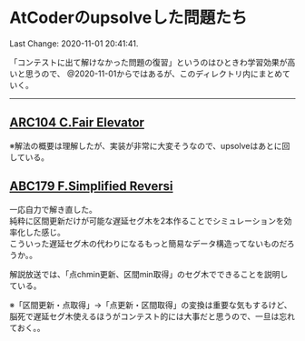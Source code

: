 # AtCoderのupsolveした問題たち

Last Change: 2020-11-01 20:41:41.

「コンテストに出て解けなかった問題の復習」というのはひときわ学習効果が高いと思うので、
@2020-11-01からではあるが、このディレクトリ内にまとめていく。

---

## [ARC104 C.Fair Elevator](https://atcoder.jp/contests/arc104/tasks/arc104_c)

※解法の概要は理解したが、実装が非常に大変そうなので、upsolveはあとに回している。

## [ABC179 F.Simplified Reversi](https://atcoder.jp/contests/abc179/tasks/abc179_f)

一応自力で解き直した。  
純粋に区間更新だけが可能な遅延セグ木を2本作ることでシミュレーションを効率化した感じ。  
こういった遅延セグ木の代わりになるもっと簡易なデータ構造ってないものだろうか。。

解説放送では、「点chmin更新、区間min取得」のセグ木でできることを説明している。

※「区間更新・点取得」→「点更新・区間取得」の変換は重要な気もするけど、
脳死で遅延セグ木使えるほうがコンテスト的には大事だと思うので、一旦は忘れておく。。

